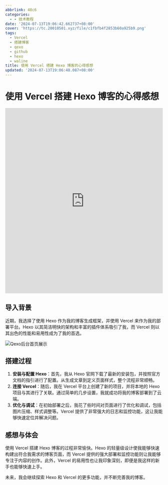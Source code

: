 ```yaml
---
abbrlink: 48c6
categories:
  - - 技术教程
date: '2024-07-13T19:06:42.662737+08:00'
cover: 'https://tc.20010501.xyz/file/c1fbfb4f2853b60a925b9.png'
tags:
  - Vercel
  - 搭建博客
  - qexo
  - github
  - hexo
  - waline
title: 使用 Vercel 搭建 Hexo 博客的心得感想
updated: '2024-07-13T19:06:48.087+08:00'
---
```

# 使用 Vercel 搭建 Hexo 博客的心得感想


<iframe id="spkj" src="https://player.bilibili.com/player.html?isOutside=true&aid=1856159589&bvid=BV1KW421d7WS&cid=1614176680&p=1" width="100%" height=592.8 frameborder="no" scrolling="no" allowfullscreen="allowfullscreen"> <span data-mce-type="bookmark" style="display: inline-block; width: 0px; overflow: hidden; line-height: 0;" class="mce_SELRES_start"></span> </iframe> <script type="text/javascript"> document.getElementById("spkj").style.height=document.getElementById("spkj").scrollWidth*0.76+"px"; </script>


## 导入背景

近期，我选择了使用 Hexo 作为我的博客生成框架，并使用 Vercel 来作为我的部署平台。Hexo 以其简洁明快的架构和丰富的插件体系吸引了我，而 Vercel 则以其出色的性能和易用性成为了我的首选。

![Qexo后台首页展示](https://tc.20010501.xyz/file/c1fbfb4f2853b60a925b9.png)

## 搭建过程

1. **安装与配置 Hexo**：首先，我从 Hexo 官网下载了最新的安装包，并按照官方文档的指引进行了配置。从生成文章到定义页面样式，整个流程非常顺畅。
2. **连接 Vercel**：随后，我在 Vercel 平台上创建了新的项目，并将本地的 Hexo 项目与其进行了关联。通过简单的几步设置，我就成功将我的博客部署到了云端。
3. **优化与调试**：在初始部署之后，我花了些时间对页面进行了优化和调试，包括图片压缩、样式调整等。Vercel 提供了非常强大的日志和监控功能，这让我能够快速定位并解决问题。

## 感想与体会

使用 Vercel 搭建 Hexo 博客的过程非常愉快。Hexo 的轻量级设计使我能够快速构建出符合我需求的博客页面，而 Vercel 提供的强大部署和监控功能则让我能够专注于内容的创作。此外，Vercel 的易用性也让我印象深刻，即便是我这样的新手也能够快速上手。

未来，我会继续探索 Hexo 和 Vercel 的更多功能，并不断完善我的博客。
